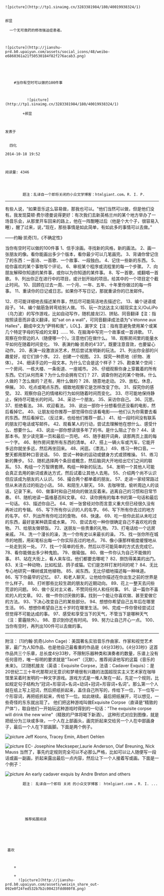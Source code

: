 
    
  
    ![picture](http://tp1.sinaimg.cn/3283381984/180/40019938324/1)
    

    郝显
  
      一个无可救药的修改强迫症患者。

  
  
    ![picture](http://jianshu-prd.b0.upaiyun.com/assets/social_icons/48/weibo-e6860361a21f50530184f82f276acab3.png)
  


    
      
        #当你有空时可以做的100件事
        
          
            
              ![picture](http://tp1.sinaimg.cn/3283381984/180/40019938324/1)
            
            +郝显
        
        
    
    发表于 

    
      四化

    2014-10-18 19:52

    

    阅读量: 4346
  


        
            题注：乱译自一个即将关闭的小众文学博客：htmlgiant.com。R. I. P.
  ---------------------------------------------
>
  有些人说，“如果音乐这么容易做，那我也可以。"他们当然可以做，但是他们没有。我发现莫顿·费尔德曼说得更好：有次我们去新英格兰州的某个地方举办了一场音乐会，从那里开车回来的路上，他在一阵酣睡过后（他是个大个子，很容易入睡），醒了过来，说，”现在，那些事情是如此简单，有如此多的事情可以去做。” 


  ——约翰·凯奇[1]，《不确定性》

  当你有空时可以做的100件事
  1、信手涂画。寻找新的风格，新的画法。
  2、画一张朋友的像。看你能画出多少个版本，看你最少可以几笔画完。
  3、背诵你曾记住了的东西：一首诗、一首歌、一个故事、一段独白。
  4、记住一些新的东西。
  5、给你喜欢的某个事物写个评论。
  6、审视某个程序或流程里的每一个步骤。
  7、向朋友解释你知道的某件事，或你以为你知道的某件事。
  8、写一首歌，或翻唱一首歌。
  9、列出你正在进行中的项目，或计划开始的项目。给其中的一个项目定个截止时间。
  10、回顾在过去一周、一个月、一年、五年、十年里你做过的每一件事。
  11、重读你的日记或日志。如果你不写日记，那就重读你的已发邮件。

  12、尽可能详细地去描述某件事，然后尽可能简洁地去描述它。
  13、编个谜语或段子。
  14、编个脑筋急转弯给别人做。
  15、玩一次达达主义/超现实主义/OuLiPo（乌力波）的写作游戏，比如自动写作，随机接龙[2]、拼贴、同音翻译【注：指按照读音而非语义翻译，如"sat on a wall"，可同音翻译成法语为"s'étonne aux Halles"，翻成中文为“萨特和我”，LOL】、漏字文【注：指有意避免使用某个或某几个特定字母的写成的文章】……
  16、在脑海中写完一个故事或一首诗歌。
  17、观察在你旁边的人（随便哪一个）。注意他们在做什么。
  18、观察房间里的能量水平如何在随着时间变化。
  19、表演约翰·凯奇的4’33”。既要注意音效，也要留心动作。
  20、表演一段激浪派艺术，然后尝试发明新的玩法。
  21、列出你全部的兴趣爱好，给它们排个序。
  22、创建一个视图。
  23、探究一种质地（织物、液体）。
  24、细读手边的一段文本。为什么它会是这个样子？
  25、勘查某个空间：一个房间、一栋大楼、一条街道、一座城市。
  26、仔细观察你身上穿戴着的所有东西。它们从何而来？为什么你会拥有它们？
  27、调查你附近的某个物体。什么人做的？怎么做的？还有，用什么做的？
  28、随意地走动。
  29、放松，休息，伸展。
  30、吃点或喝点东西，细致地观察它是怎样改变了你。
  31、探究你的感受。
  32、观察你自己的情绪和行为如何随着时间而变化。
  33、尽可能地保持静止，保持尽可能长的时间。
  34、采访一个朋友。
  35、采访你自己。
  36、沉思。
  37、拒绝看法。
  38、欢迎看法。
  39、说出一部你十分想看但还没看的电影，然后看掉它。
  40、让朋友给你推荐一部觉得你应该看电影——他们认为你需要去看的东西。然后看掉它。（反过来，也给他们推荐一部。）
  41、给一段时间没有联系的朋友打电话或写邮件。
  42、观看某人的行动，尝试去理解他在想什么、感受什么、想要什么。
  43、说出一部你想读很多年了的书。是什么阻止了你？
  44、读那本书。至少读完第一页和最后一页吧。
  45、随手翻开词典，读那两页上面的每一个字。
  46、制作房间里所有东西的清单。
  47、搭上一辆火车或汽车，它能开多远你就坐多远，然后再坐回来。
  48、闲逛。（漂流。）
  49、练习一种口音。一整天都用那种口音说话。
  50、尝试一种新的运动或健身方式或颈椎操。
  51、练习新的舞步。
  52、随机选择两个条目或概念，然后脑洞大开地给出它们之间的联系。
  53、构组一个万智牌套牌。构组一种新的玩法。
  54、发明一个其他人可能会真正去用的新词或表达方式，然后试着让其他人去用。
  55、介绍两个尚不认识但应该成为朋友的人认识。
  56、撮合两个都单着的朋友。
  57、走进一家经常路过但从未进去过的街边小店。
  58、和陌生人聊天。
  59、去咖啡馆，偷听周边人的谈话，记录下来。
  60、做事时和自己倾向的做法反着来。逃离自己的习惯和日常节奏。
  61、随机地读一篇维基百科文章。
  62、读你拥有的每本书的第一句话和最后一句话。
  63、描述你自己。
  64、听一张曾经对你而言意义重大但已经很久没有再听过的专辑。
  65、写下所有你认识的人的名字。
  66、写下所有你去过的地方的名字。
  67、列出所有你吃过的食物。
  68、快速。
  69、吃一些你此前从未吃过的东西，最好是某种蔬菜或水果。
  70、尝试去吃一种你很确定自己不喜欢吃的食物。
  71、给朋友做顿饭。
  72、送朋友一些贵重的礼物。
  73、打电话给一个远房亲戚。
  74、洗一个漫长的澡，洗一个你有史以来最长的澡。
  75、找一张你所在城市的地图，用彩笔标出每一个你实际去过的地点。
  76、像小康那样极度缓慢地从一处走到另一处。
  77、找一个简单的任务，然后以尽可能简单的方式去完成它。
  78、看你能做出多少种鬼脸。
  79、做瑜伽。
  80、做一件你认为自己不能做的事。
  81、站在大街上，看人来车往。他们都要去哪呢？
  82、捯饬得美美的出门。
  83、关注一种动物，比如松鼠、鸽子或猫。它们是怎样打发时间的呢？
  84、无比专心地研究一棵树或其他植物。
  85、闻东西。无比仔细地描述每一种味道。
  86、写下你最早的记忆。
  87、和老人聊天，让他给你描述在你出生之前的世界是什么样子。
  88、打听那些比较生疏的朋友的近期动向。
  89、花上一整天去问些荒谬的问题。
  90、做个反对主义者。不赞同任何人和任何事。
  91、读一篇你不喜欢的人的文章。
  92、做一件你讨厌做的事。找到一个能让你喜欢做、甚至爱做它的方法。
  93、下决心改变自己的某些部分。
  94、想想你希望自己五年后在哪里生活。
  95、想想你希望自己五十岁时在哪里生活。
  96、完成一件你曾经尝试过但觉得不可能达成的事。
  97、感受和享受当下的天气，不管当下是哪种天气（注：雾霾除外）。
  98、意识到你还有时间。
  99、努力让自己开心一点。
  100、当你有空时，再列出100件可以去做的事。
  

  ------------------------------
  附注：
  [1]约翰·凯奇(John Cage)：美国著名实验音乐作曲家、作家和视觉艺术家，最广为人知作品、也是他自己最看重的作品是《4分33秒》。《4分33秒》这首作品共三个乐章，总长度4分33秒，不限制乐器种类和演奏者的数量，乐谱上没有任何音符，唯一标明的要求就是"Tacet"（沉默）。推荐阅读他写的这篇《音乐的未来》。
  [2]随机接龙（英语：Exquisite Corpse，法语：Cadaver Exquis）：是20世纪二三十年代那帮对无意识和梦境很有兴趣的法国超现实主义艺术家在咖啡馆里呆着时发明的一种文字游戏。游戏方式是一堆人聚在一起，先定一个规则，比如规定句子结构为“冠词+形容词+名词+动词+冠词+形容词+名词”。那么第一个人就在纸上写上冠词，然后把纸折起来，盖住自己所写的，传给下一位，下一位写一个形容词，再把纸折起来，传给下一位。如此继续。最后把纸展开，可以想见，一些奇怪的东东就出现了。
  他们把这种游戏叫做Exquisite Corpse（直译是“精致的尸体”），取自他们一开始玩这种游戏时得到的一句话："The exquisite corpse will drink the new wine"（精致的尸体将喝下新酒）。
  这种形式对应到图像，就是把纸分为三块或多块，一个人在上部画头，画完折起来交给另一个人在中部画身子，最后一个人在下部画脚。下面是两个例子。

![picture](http://upload-images.jianshu.io/upload_images/25000-0896114eab9fcc81.jpg?imageView2/2/w/1240/q/100)
Jeff Koons, Tracey Emin, Albert Oehlen

![picture](http://upload-images.jianshu.io/upload_images/25000-bd35ba872d45fba0.jpg?imageView2/2/w/1240/q/100)
EC- Josephine Meckseper,Laurie Anderson, Olaf Breuning, Nick Mauss
  当然了，事先约定规则完全可以不必那么严格，比如可以让人随便写一段话或画一副画，折起来露出最后一点内容，然后让下一个人接着写或画。下面是一个例子：

![picture](http://upload-images.jianshu.io/upload_images/25000-eaad85a2a8ee05ea.jpg?imageView2/2/w/1240/q/100)
An early cadaver exquis by Andre Breton and others 

        
            题注： 乱译自一个即将 关闭 的小众文学博客： htmlgiant.com 。R. I. ...
      
    
    
      
      
      
          
             推荐拓展阅读
        
      
    
    
      
          
     喜欢

      
      
        +
                  
        +
          ![picture](http://jianshu-prd.b0.upaiyun.com/assets/weixin_share_out-092e0f24fed532b7b2c00423fdd080f8.png)
        
      
    
  


